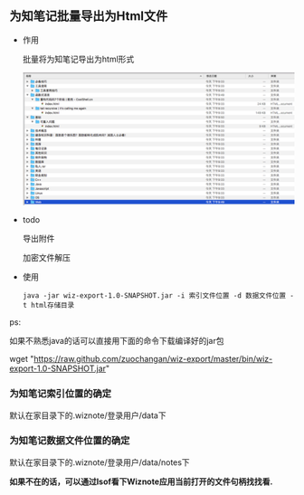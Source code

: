 ## 为知笔记批量导出为Html文件

- 作用

  批量将为知笔记导出为html形式
  
  ![](./resource/2018-04-10-21-51-31.png)
  
- todo

    导出附件
    
    加密文件解压
    
- 使用
    
    ```
    java -jar wiz-export-1.0-SNAPSHOT.jar -i 索引文件位置 -d 数据文件位置 -t html存储目录  
    
    ```
  
ps:

如果不熟悉java的话可以直接用下面的命令下载编译好的jar包
    
wget "https://raw.github.com/zuochangan/wiz-export/master/bin/wiz-export-1.0-SNAPSHOT.jar"
           

### 为知笔记索引位置的确定

默认在家目录下的.wiznote/登录用户/data下


### 为知笔记数据文件位置的确定

默认在家目录下的.wiznote/登录用户/data/notes下


**如果不在的话，可以通过lsof看下Wiznote应用当前打开的文件句柄找找看.**

